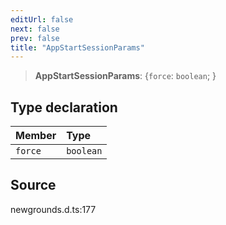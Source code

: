 ```yaml
---
editUrl: false
next: false
prev: false
title: "AppStartSessionParams"
---
```


> **AppStartSessionParams**: \{`force`: `boolean`;  }

## Type declaration

| Member | Type |
| :------ | :------ |
| `force` | `boolean` |

## Source

newgrounds.d.ts:177
